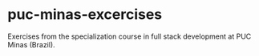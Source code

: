 # puc-minas-excercises
Exercises from the specialization course in full stack development at PUC Minas (Brazil).
